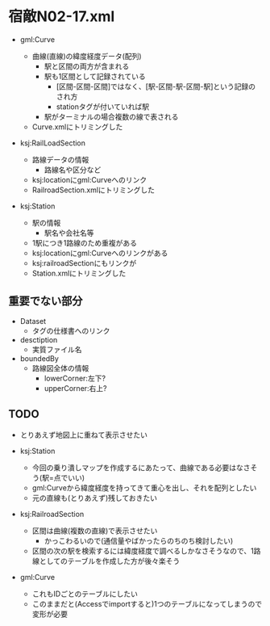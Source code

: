 # 宿敵N02-17.xml

* gml:Curve
  * 曲線(直線)の緯度経度データ(配列)
    * 駅と区間の両方が含まれる
    * 駅も1区間として記録されている
      * [区間-区間-区間]ではなく、[駅-区間-駅-区間-駅]という記録のされ方
      * stationタグが付いていれば駅
    * 駅がターミナルの場合複数の線で表される
  * Curve.xmlにトリミングした
  
* ksj:RailLoadSection
  * 路線データの情報
    * 路線名や区分など
  * ksj:locationにgml:Curveへのリンク
  * RailroadSection.xmlにトリミングした


* ksj:Station
  * 駅の情報
    * 駅名や会社名等
  * 1駅につき1路線のため重複がある
  * ksj:locationにgml:Curveへのリンクがある
  * ksj:railroadSectionにもリンクが
  * Station.xmlにトリミングした

## 重要でない部分

* Dataset
  * タグの仕様書へのリンク
* desctiption
  * 実質ファイル名
* boundedBy
  * 路線図全体の情報
    * lowerCorner:左下?
    * upperCorner:右上?

## TODO

* とりあえず地図上に重ねて表示させたい

* ksj:Station
  * 今回の乗り潰しマップを作成するにあたって、曲線である必要はなさそう(駅=点でいい)
  * gml:Curveから緯度経度を持ってきて重心を出し、それを配列としたい
  * 元の直線も(とりあえず)残しておきたい

* ksj:RailroadSection
  * 区間は曲線(複数の直線)で表示させたい
    * かっこわるいので(通信量やばかったらのちのち検討したい)
  * 区間の次の駅を検索するには緯度経度で調べるしかなさそうなので、1路線としてのテーブルを作成した方が後々楽そう

* gml:Curve
  * これもIDごとのテーブルにしたい
  * このままだと(Accessでimportすると)1つのテーブルになってしまうので変形が必要
